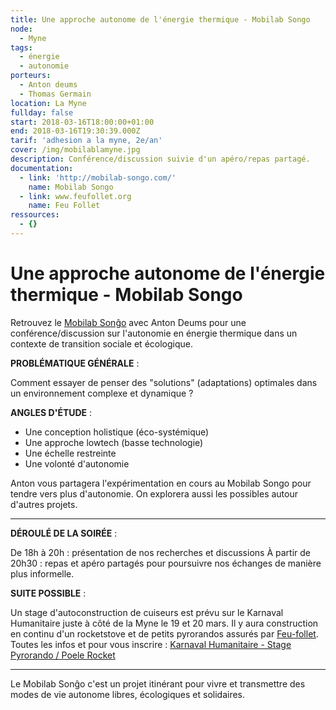 ```yaml
---
title: Une approche autonome de l'énergie thermique - Mobilab Songo
node:
  - Myne
tags:
  - énergie
  - autonomie
porteurs:
  - Anton deums
  - Thomas Germain
location: La Myne
fullday: false
start: 2018-03-16T18:00:00+01:00
end: 2018-03-16T19:30:39.000Z
tarif: 'adhesion a la myne, 2e/an'
cover: /img/mobilablamyne.jpg
description: Conférence/discussion suivie d'un apéro/repas partagé.
documentation:
  - link: 'http://mobilab-songo.com/'
    name: Mobilab Songo
  - link: www.feufollet.org
    name: Feu Follet
ressources:
  - {}
---
```

# Une approche autonome de l'énergie thermique - Mobilab Songo

Retrouvez le [Mobilab Sonĝo](http://mobilab-songo.com/) avec Anton Deums pour une conférence/discussion sur l'autonomie en énergie thermique dans un contexte de transition sociale et écologique.  

**PROBLÉMATIQUE GÉNÉRALE** :

Comment essayer de penser des "solutions" (adaptations) optimales dans un environnement complexe et dynamique ?  

**ANGLES D'ÉTUDE** : 

* Une conception holistique (éco-systémique)
* Une approche lowtech (basse technologie) 
* Une échelle restreinte 
* Une volonté d'autonomie  

Anton vous partagera l'expérimentation en cours au Mobilab Songo pour tendre vers plus d'autonomie. On explorera aussi les possibles autour d'autres projets.

- - -

**DÉROULÉ DE LA SOIRÉE** :

De 18h à 20h : présentation de nos recherches et discussions
À partir de 20h30 : repas et apéro partagés pour poursuivre nos échanges de manière plus informelle.

**SUITE POSSIBLE** :

Un stage d'autoconstruction de cuiseurs est prévu sur le Karnaval Humanitaire juste à côté de la Myne le 19 et 20 mars.
Il y aura construction en continu d'un rocketstove et de petits pyrorandos assurés par [Feu-follet](http://www.feufollet.org/).\
Toutes les infos et pour vous inscrire : [Karnaval Humanitaire - Stage Pyrorando / Poele Rocket](https://frama.link/karnaval_stage_autoconstruction_pyrorando)

- - -

Le Mobilab Sonĝo c'est un projet itinérant pour vivre et transmettre des modes de vie autonome libres, écologiques et solidaires.

